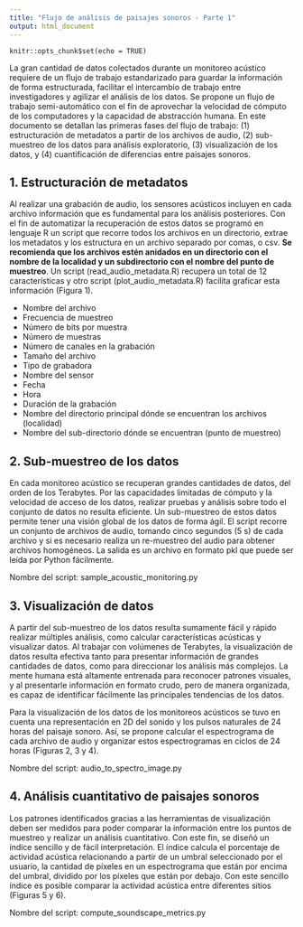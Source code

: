 ```yaml
---
title: "Flujo de análisis de paisajes sonoros - Parte 1"
output: html_document
---
```


```{r setup, include=FALSE}
knitr::opts_chunk$set(echo = TRUE)
```

La gran cantidad de datos colectados durante un monitoreo acústico requiere de un flujo de trabajo estandarizado para guardar la información de forma estructurada, facilitar el intercambio de trabajo entre investigadores y agilizar el análisis de los datos. Se propone un flujo de trabajo semi-automático con el fin de aprovechar la velocidad de cómputo de los computadores y la capacidad de abstracción humana. En este documento se detallan las primeras fases del flujo de trabajo: (1) estructuración de metadatos a partir de los archivos de audio, (2) sub-muestreo de los datos para análisis exploratorio, (3) visualización de los datos, y (4) cuantificación de diferencias entre paisajes sonoros.

## 1. Estructuración de metadatos

Al realizar una grabación de audio, los sensores acústicos incluyen en cada archivo información que es fundamental para los análisis posteriores. Con el fin de automatizar la recuperación de estos datos se programó en lenguaje R un script que recorre todos los archivos en un directorio, extrae los metadatos y los estructura en un archivo separado por comas, o csv. **Se recomienda que los archivos estén anidados en un directorio con el nombre de la localidad y un subdirectorio con el nombre del punto de muestreo**. Un script (read_audio_metadata.R) recupera un total de 12 características y otro script (plot_audio_metadata.R) facilita graficar esta información (Figura 1).

-	Nombre del archivo
-	Frecuencia de muestreo
-	Número de bits por muestra
-	Número de muestras
-	Número de canales en la grabación
-	Tamaño del archivo
-	Tipo de grabadora
-	Nombre del sensor
-	Fecha
-	Hora
-	Duración de la grabación
-	Nombre del directorio principal dónde se encuentran los archivos (localidad)
-	Nombre del sub-directorio dónde se encuentran (punto de muestreo)


## 2. Sub-muestreo de los datos

En cada monitoreo acústico se recuperan grandes cantidades de datos, del orden de los Terabytes. Por las capacidades limitadas de cómputo y la velocidad de acceso de los datos, realizar pruebas y análisis sobre todo el conjunto de datos no resulta eficiente. Un sub-muestreo de estos datos permite tener una visión global de los datos de forma ágil. El script recorre un conjunto de archivos de audio, tomando cinco segundos (5 s) de cada archivo y si es necesario realiza un re-muestreo del audio para obtener archivos homogéneos. La salida es un archivo en formato pkl que puede ser leída por Python fácilmente.

Nombre del script: sample_acoustic_monitoring.py

## 3. Visualización de datos

A partir del sub-muestreo de los datos resulta sumamente fácil y rápido realizar múltiples análisis, como calcular características acústicas y visualizar datos. Al trabajar con volúmenes de Terabytes, la visualización de datos resulta efectiva tanto para presentar información de grandes cantidades de datos, como para direccionar los análisis más complejos. La mente humana está altamente entrenada para reconocer patrones visuales, y al presentarle información en formato crudo, pero de manera organizada, es capaz de identificar fácilmente las principales tendencias de los datos. 

Para la visualización de los datos de los monitoreos acústicos se tuvo en cuenta una representación en 2D del sonido y los pulsos naturales de 24 horas del paisaje sonoro. Así, se propone calcular el espectrograma de cada archivo de audio y organizar estos espectrogramas en ciclos de 24 horas (Figuras 2, 3 y 4).

Nombre del script: audio_to_spectro_image.py


## 4. Análisis cuantitativo de paisajes sonoros

Los patrones identificados gracias a las herramientas de visualización deben ser medidos para poder comparar la información entre los puntos de muestreo y realizar un análisis cuantitativo. Con este fin, se diseñó un índice sencillo y de fácil interpretación. El índice calcula el porcentaje de actividad acústica relacionando a partir de un umbral seleccionado por el usuario, la cantidad de píxeles en un espectrograma que están por encima del umbral, dividido por los píxeles que están por debajo. Con este sencillo índice es posible comparar la actividad acústica entre diferentes sitios (Figuras 5 y 6).

Nombre del script: compute_soundscape_metrics.py
